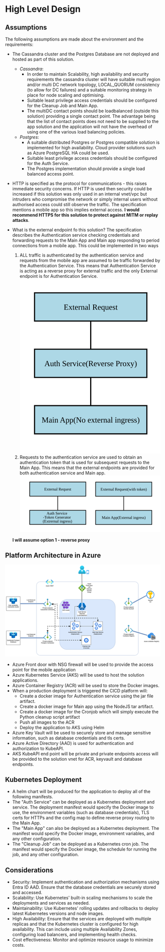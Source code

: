 # High Level Design

## Assumptions

The following assumptions are made about the environment and the requirements:

* The Cassandra cluster and the Postgres Database are not deployed and hosted as part of this solution.
  * _Cassandra_:
  	* In order to maintain Scalability, high availability and security requirements the cassandra cluster will have suitable multi region and/or multi DC network topology, LOCAL_QUORUM consistency (to allow for DC failures) and a suitable monitoring strategy in place for node scaling and optimising.
  	* Suitable least privilege access credentials should be configured for the Cleanup Job and Main App.
  	* The multiDC contact points should be loadbalanced (outside this solution) providing a single contact point. The advantage being that the list of contact points does not need to be supplied to the app solution and the application will not have the overhead of using one of the various load balancing policies.
  * _Postgres_:
  	* A suitable distributed Postgres or Postgres compatible solution is implemented for high availability. Cloud provider solutions such as Azure PostgreSQL HA could be used.
  	* Suitable least privilege access credentials should be configured for the Auth Service.
  	* The Postgres implementation should provide a single load balanced access point.
* HTTP is specified as the protocol for communications - this raises immediate security concerns. If HTTP is used then security could be increased if this solution was only used in an internal vnet/vpc but intruders who compromise the network or simply internal users without authorised access could still observe the traffic. The specification mentions a mobile app so this implies external access. **I would recommend HTTPS for this solution to protect against MITM or replay attacks**.
* What is the external endpoint fo this solution? The specification describes the Authentication service checking credentials and forwarding requests to the Main App and Main app responding to period connections from a mobile app. This could be implemented in two ways
  1. ALL traffic is authenticated by the authentication service and requests from the mobile app are assumed to be traffic forwarded by the Authentication Service.  This means that Authentication Service is acting as a reverse proxy for external traffic and the only External endpoint is for Authentication Service.
    ![Authentication service reverse proxy](1_auth_service_reverse_proxy.svg 'Option 1 Reverse Proxy')
  2. Requests to the authentication service are used to obtain an authentication token that is used for subsequest requests to the Main App. This means that the external endpoints are provided for both authentication service and Main app.
    ![Authentication service token generator](2_auth_service_token_generator.svg 'Option 2 Token Generator')

  **I will assume option 1 - reverse proxy**

## Platform Architecture in Azure

![Platform Architecture](Highlevelsolution.png 'Platform Architecture')

* Azure Front door with NSG firewall will be used to provide the access point for the mobile application
* Azure Kubernetes Service (AKS) will be used to host the solution applications.
* Azure Container Registry (ACR) will be used to store the Docker images.
* When a production deployment is triggered the CICD platform will:
  * Create a docker image for Authentication service using the jar file artifact.
  * Create a docker image for Main app using the NodeJS tar artifact.
  * Create a docker image for the Cronjob which will simply execute the Python cleanup script artifact
  * Push all images to the ACR
  * Deploy the application to AKS using Helm
* Azure Key Vault will be used to securely store and manage sensitive information, such as database credentials and tls certs.
* Azure Active Directory (AAD) is used for authentication and authorization to KubeAPI.
* AKS KubeAPI end point will be private and private endpoints access will be provided to the solution vnet for ACR, keyvault and database endpoints.

## Kubernetes Deployment

* A helm chart will be produced for the application to deploy all of the following manifests.
* The "Auth Service" can be deployed as a Kubernetes deployment and service. The deployment manifest would specify the Docker image to use, the environment variables (such as database credentials), TLS certs for HTTPs and the config map to define reverse proxy routing to the Main App.
* The "Main App" can also be deployed as a Kubernetes deployment. The manifest would specify the Docker image, environment variables, and any other configuration.
* The "Cleanup Job" can be deployed as a Kubernetes cron job. The manifest would specify the Docker image, the schedule for running the job, and any other configuration.

## Considerations

* Security: Implement authentication and authorization mechanisms using Entra ID AAD. Ensure that the database credentials are securely stored and accessed.
* Scalability: Use Kubernetes' built-in scaling mechanisms to scale the deployments and services as needed.
* Maintainability: Use Kubernetes' rolling updates and rollbacks to deploy latest Kubernetes versions and node images.
* High Availability: Ensure that the services are deployed with multiple replicas and that the Kubernetes cluster is configured for high availability. This can include using multiple Availability Zones, configuring load balancers, and implementing health checks.
* Cost effectiveness: Monitor and optimize resource usage to minimize costs.
